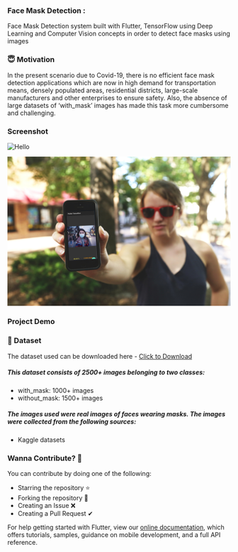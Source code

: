 ### Face Mask Detection :
Face Mask Detection system built with Flutter, TensorFlow using Deep Learning and Computer Vision concepts in order to detect face masks using images 


### 😇 Motivation
In the present scenario due to Covid-19, there is no efficient face mask detection applications which are now in high demand for transportation means, densely populated areas, residential districts, large-scale manufacturers and other enterprises to ensure safety. Also, the absence of large datasets of ‘with_mask’ images has made this task more cumbersome and challenging.


### Screenshot


![Hello]("Screenshot/pic102.jpg")

![Hello1](pic102.jpg)

### Project Demo


### 📁 Dataset
The dataset used can be downloaded here - [Click to Download](https://www.kaggle.com/sumansid/facemask-dataset)

##### This dataset consists of 2500+ images belonging to two classes:
  - with_mask: 1000+ images
  - without_mask: 1500+ images
  
  
##### The images used were real images of faces wearing masks. The images were collected from the following sources:
  - Kaggle datasets


###  Wanna Contribute? 🚀
  You can contribute by doing one of the following:
  - Starring the repository ⭐
  - Forking the repository 🍴
  - Creating an Issue ❌
  - Creating a Pull Request ✔


For help getting started with Flutter, view our
[online documentation](https://flutter.dev/docs), which offers tutorials,
samples, guidance on mobile development, and a full API reference.
